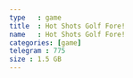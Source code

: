 ```yaml
---
type   : game
title  : Hot Shots Golf Fore!
name   : Hot Shots Golf Fore!
categories: [game]
telegram : 775
size : 1.5 GB
---
```



